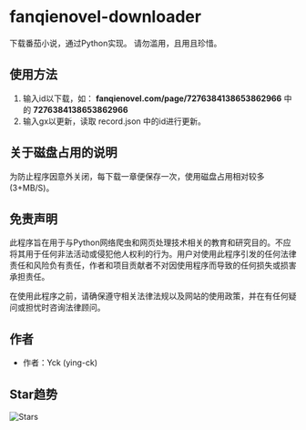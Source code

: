 # fanqienovel-downloader

下载番茄小说，通过Python实现。
请勿滥用，且用且珍惜。

## 使用方法

1. 输入id以下载，如：
**fanqienovel.com/page/7276384138653862966** 中的 **7276384138653862966**
2. 输入gx以更新，读取 record.json 中的id进行更新。

## 关于磁盘占用的说明

为防止程序因意外关闭，每下载一章便保存一次，使用磁盘占用相对较多(3+MB/S)。

## 免责声明

此程序旨在用于与Python网络爬虫和网页处理技术相关的教育和研究目的。不应将其用于任何非法活动或侵犯他人权利的行为。用户对使用此程序引发的任何法律责任和风险负有责任，作者和项目贡献者不对因使用程序而导致的任何损失或损害承担责任。

在使用此程序之前，请确保遵守相关法律法规以及网站的使用政策，并在有任何疑问或担忧时咨询法律顾问。

## 作者

- 作者：Yck (ying-ck)

## Star趋势

![Stars](https://api.star-history.com/svg?repos=ying-ck/fanqienovel-downloader&type=Date)
